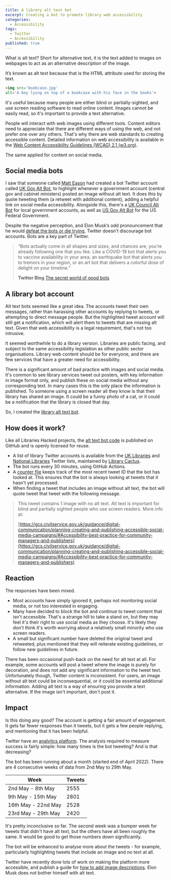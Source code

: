```yaml
---
title: A library alt text bot
excerpt: Creating a bot to promote library web accessibility
categories:
  - Accessibility
tags:
  - Twitter
  - Accessibility
published: true
---
```


What is alt text? Short for alternative text, it is the text added to images on webpages to act as an alternative description of the image.

It’s known as alt text because that is the HTML attribute used for storing the text.  

```html
<img src='bookcase.jpg'
alt='A boy lying on top of a bookcase with his face in the books'>
```

It's useful because many people are either blind or partially-sighted, and use screen reading software to read online content. Images cannot be easily read, so it's important to provide a text alternative.

People will interact with web images using different tools. Content editors need to appreciate that there are different ways of using the web, and not prefer one over any others. That's why there are web standards to creating accessible content. Detailed information on web accessibility is available in the [Web Content Accessibility Guidelines (WCAG) 2.1 (w3.org)](https://www.w3.org/TR/WCAG21/).

 The same applied for content on social media.

## Social media bots

I saw that someone called [Matt Eason](https://twitter.com/matteason/) had created a bot Twitter account called [UK Gov Alt Bot](https://twitter.com/matteason/status/1513803852394414087), to highlight whenever a government account (central gov and cabinet ministers) posted an image without alt text. It does this by quote tweeting them (a retweet with additional content), adding a helpful link on social media accessibility. Alongside this, there's a [UK Council Alt Bot](https://twitter.com/UKCouncilAltBot) for local government accounts, as well as [US Gov Alt Bot](https://twitter.com/USGovAltBot) for the US Federal Government. 

Despite the negative perception, and Elon Musk’s odd pronouncement that he would [defeat the bots or die trying](https://twitter.com/elonmusk/status/1517215066550116354), Twitter doesn't discourage bot accounts. Bots are a key part of Twitter.

> &ldquo;Bots actually come in all shapes and sizes, and chances are, you’re already following one that you like. Like a COVID-19 bot that alerts you to vaccine availability in your area, an earthquake bot that alerts you to tremors in your region, or an art bot that delivers a colorful dose of delight on your timeline.&rdquo;
>
> **Twitter Blog** [The secret world of good bots](https://blog.twitter.com/common-thread/en/topics/stories/2021/the-secret-world-of-good-bots)

## A library bot account

Alt text bots seemed like a great idea. The accounts tweet their own messages, rather than harassing other accounts by replying to tweets, or attempting to direct message people. But the highlighted tweet account will still get a notification, which will alert them to tweets that are missing alt text. Given that web accessibility is a legal requirement, that's not too intrusive.

It seemed worthwhile to do a library version. Libraries are public facing, and subject to the same accessibility legislation as other public sector organisations. Library web content should be for everyone, and there are few services that have a greater need for accessibility.

There is a significant amount of bad practice with images and social media. It's common to see library services tweet out posters, with key information in image format only, and publish these on social media without any corresponding text. In many cases this is the only place the information is published. To someone using a screen reader all they know is that their library has shared an image. It could be a funny photo of a cat, or it could be a notification that the library is closed that day.

So, I created the [library alt text bot](https://twitter.com/LibraryAltText).

## How does it work?

Like all Libraries Hacked projects, the [alt text bot code](https://github.com/LibrariesHacked/library-alt-text-bot) is published on GitHub and is openly licensed for reuse.

* A list of library Twitter accounts is available from the [UK Libraries](https://twitter.com/i/lists/973903152499036160) and [National Libraries](https://twitter.com/i/lists/865613046831616000) Twitter lists, maintained by [Library Cactus](https://twitter.com/SarahHLib).
* The bot runs every 30 minutes, using GitHub Actions.
* A [counter file](https://github.com/LibrariesHacked/library-alt-text-bot/blob/main/counter) keeps track of the most recent tweet ID that the bot has looked at. This ensures that the bot is always looking at tweets that it hasn't yet processed.
* When finding a tweet that includes an image without alt text, the bot will quote tweet that tweet with the following message. 

> This tweet contains 1 image with no alt text. Alt text is important for blind and partially sighted people who use screen readers. More info at:
>
> [https://gcs.civilservice.gov.uk/guidance/digital-communication/planning-creating-and-publishing-accessible-social-media-campaigns/#Accessibility-best-practice-for-community-managers-and-publishers](https://gcs.civilservice.gov.uk/guidance/digital-communication/planning-creating-and-publishing-accessible-social-media-campaigns/#Accessibility-best-practice-for-community-managers-and-publishers)

## Reaction

The responses have been mixed.

* Most accounts have simply ignored it, perhaps not monitoring social media, or not too interested in engaging.
* Many have decided to block the bot and continue to tweet content that isn't accessible. That's a strange hill to take a stand on, but they may feel it's their right to use social media as they choose. It's likely they don't think it's worth worrying about a relatively small minority who use screen readers.
* A small but significant number have deleted the original tweet and retweeted, plus mentioned that they will reiterate existing guidelines, or follow new guidelines in future.

There has been occasional push-back on the need for alt text at all. For example, some accounts will post a tweet where the image is purely for decoration, and does not add any significant information to the tweet text. Unfortunately though, Twitter content is inconsistent. For users, an image without alt text could be inconsequential, or it could be essential additional information. Adding alt text is a way of ensuring you provide a text alternative. If the image isn't important, don't post it.

## Impact

Is this doing any good? The account is getting a fair amount of engagement. It gets far fewer responses than it tweets, but it gets a few people replying, and mentioning that it has been helpful.

Twitter have an [analytics platform](https://analytics.twitter.com/). The analysis required to measure success is fairly simple: how many times is the bot tweeting? And is that decreasing?

The bot has been running about a month (started end of April 2022). There are 4 consecutive weeks of data from 2nd May to 29th May.

| Week                | Tweets |
| ------------------- | ------ |
| 2nd May - 8th May   | 2555   |
| 9th May - 15th May  | 2801   |
| 16th May - 22nd May | 2528   |
| 23rd May - 29th May | 2420   |

It's pretty inconclusive so far. The second week was a bumper week for tweets that didn't have alt text, but the others have all been roughly the same. It would be good to get those numbers down significantly.

The bot will be enhanced to analyse more about the tweets - for example, particularly highlighting tweets that include an image and no text at all.

Twitter have recently done lots of work on making the platform more accessible, and publish a guide for [how to add image descriptions](https://help.twitter.com/en/using-twitter/add-image-descriptions). Elon Musk does not bother himself with alt text.
